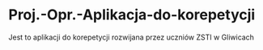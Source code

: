 # Proj.-Opr.-Aplikacja-do-korepetycji
Jest to aplikacji do korepetycji rozwijana przez uczniów ZSTI w Gliwicach 
